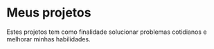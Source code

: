 # Meus projetos
 Estes projetos tem como finalidade solucionar problemas cotidianos e melhorar minhas habilidades.

